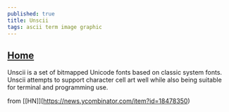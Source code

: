 ```yaml
---
published: true
title: Unscii
tags: ascii term image graphic
---
```

## [Home](http://pelulamu.net/unscii/)

Unscii is a set of bitmapped Unicode fonts based on classic system fonts. Unscii attempts to support character cell art well while also being suitable for terminal and programming use.

from [\[HN\]][https://news.ycombinator.com/item?id=18478350)